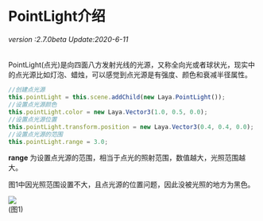 # PointLight介绍

###### *version :2.7.0beta   Update:2020-6-11*

​	PointLight(点光)是向四面八方发射光线的光源，又称全向光或者球状光，现实中的点光源比如灯泡、蜡烛，可以感觉到点光源是有强度、颜色和衰减半径属性。

```javascript
//创建点光源
this.pointLight = this.scene.addChild(new Laya.PointLight());
//设置点光源颜色
this.pointLight.color = new Laya.Vector3(1.0, 0.5, 0.0);
//设置点光源位置
this.pointLight.transform.position = new Laya.Vector3(0.4, 0.4, 0.0);
//设置点光源的范围
this.pointLight.range = 3.0;
```

**range** 为设置点光源的范围，相当于点光的照射范围，数值越大，光照范围越大。

图1中因光照范围设置不大，且点光源的位置问题，因此没被光照的地方为黑色。

![](img/1.png)<br>(图1)

